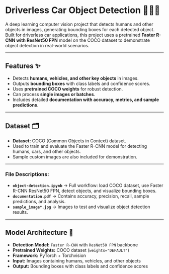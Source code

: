 # Driverless Car Object Detection 🚗🧍‍♂️

A deep learning computer vision project that detects humans and other objects in images, generating bounding boxes for each detected object. Built for driverless car applications, this project uses a pretrained **Faster R-CNN with ResNet50 FPN** model on the COCO dataset to demonstrate object detection in real-world scenarios.

---

## Features ✨

- Detects **humans, vehicles, and other key objects** in images.  
- Outputs **bounding boxes** with class labels and confidence scores.  
- Uses **pretrained COCO weights** for robust detection.  
- Can process **single images or batches**.  
- Includes detailed **documentation with accuracy, metrics, and sample predictions**.  

---

## Dataset 🗂️

- **Dataset:** COCO (Common Objects in Context) dataset.  
- Used to train and evaluate the Faster R-CNN model for detecting humans, cars, and other objects.  
- Sample custom images are also included for demonstration.

---


### File Descriptions:
- **`object-detection.ipynb`** → Full workflow: load COCO dataset, use Faster R-CNN ResNet50 FPN, detect objects, and visualize bounding boxes.  
- **`documentation.pdf`** → Contains accuracy, precision, recall, sample predictions, and analysis.  
- **`sample_image*.jpg`** → Images to test and visualize object detection results.  

---

## Model Architecture 🧠

- **Detection Model:** `Faster R-CNN` with `ResNet50 FPN` backbone  
- **Pretrained Weights:** COCO dataset (`weights="DEFAULT"`)  
- **Framework:** PyTorch + Torchvision  
- **Input:** Images containing humans, vehicles, and other objects  
- **Output:** Bounding boxes with class labels and confidence scores  

